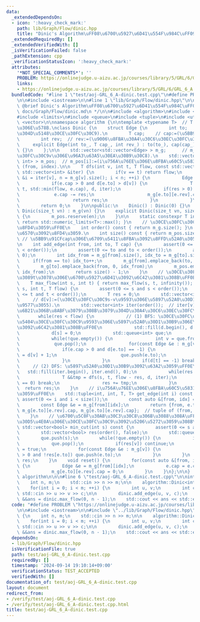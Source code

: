 ```yaml
---
data:
  _extendedDependsOn:
  - icon: ':heavy_check_mark:'
    path: lib/Graph/Flow/dinic.hpp
    title: "Dinic's Algorithm\uFF08\u6700\u5927\u6D41\u554F\u984C\uFF09"
  _extendedRequiredBy: []
  _extendedVerifiedWith: []
  _isVerificationFailed: false
  _pathExtension: cpp
  _verificationStatusIcon: ':heavy_check_mark:'
  attributes:
    '*NOT_SPECIAL_COMMENTS*': ''
    PROBLEM: https://onlinejudge.u-aizu.ac.jp/courses/library/5/GRL/6/GRL_6_A
    links:
    - https://onlinejudge.u-aizu.ac.jp/courses/library/5/GRL/6/GRL_6_A
  bundledCode: "#line 1 \"test/aoj-GRL_6_A-dinic.test.cpp\"\n#define PROBLEM \"https://onlinejudge.u-aizu.ac.jp/courses/library/5/GRL/6/GRL_6_A\"\
    \n\n#include <iostream>\n\n#line 1 \"lib/Graph/Flow/dinic.hpp\"\n\n\n\n/**\n *\
    \ @brief Dinic's Algorithm\uFF08\u6700\u5927\u6D41\u554F\u984C\uFF09\n * @docs\
    \ docs/Graph/Flow/dinic.md\n */\n\n#include <algorithm>\n#include <cassert>\n\
    #include <limits>\n#include <queue>\n#include <tuple>\n#include <utility>\n#include\
    \ <vector>\n\nnamespace algorithm {\n\ntemplate <typename T>  // T:\u5BB9\u91CF\
    \u306E\u578B.\nclass Dinic {\n    struct Edge {\n        int to;   // to:=(\u884C\
    \u304D\u5148\u30CE\u30FC\u30C9).\n        T cap;    // cap:=(\u5BB9\u91CF).\n\
    \        int rev;  // rev:=(\u9006\u8FBA\u30A4\u30C6\u30EC\u30FC\u30BF).\n   \
    \     explicit Edge(int to_, T cap_, int rev_) : to(to_), cap(cap_), rev(rev_)\
    \ {}\n    };\n\n    std::vector<std::vector<Edge> > m_g;      // m_g[v][]:=(\u30CE\
    \u30FC\u30C9v\u306E\u96A3\u63A5\u30EA\u30B9\u30C8).\n    std::vector<std::pair<int,\
    \ int> > m_pos;  // m_pos[i]:=(i\u756A\u76EE\u306E\u8FBA\u60C5\u5831). pair of\
    \ (from, index).\n\n    T dfs(int v, int t, T flow, const std::vector<int> &d,\
    \ std::vector<int> &iter) {\n        if(v == t) return flow;\n        for(int\
    \ &i = iter[v], n = m_g[v].size(); i < n; ++i) {\n            Edge &e = m_g[v][i];\n\
    \            if(e.cap > 0 and d[e.to] > d[v]) {\n                T &&res = dfs(e.to,\
    \ t, std::min(flow, e.cap), d, iter);\n                if(res > 0) {\n       \
    \             e.cap -= res;\n                    m_g[e.to][e.rev].cap += res;\n\
    \                    return res;\n                }\n            }\n        }\n\
    \        return 0;\n    }\n\npublic:\n    Dinic() : Dinic(0) {}\n    explicit\
    \ Dinic(size_t vn) : m_g(vn) {}\n    explicit Dinic(size_t vn, size_t en) : Dinic(vn)\
    \ {\n        m_pos.reserve(en);\n    }\n\n    static constexpr T infinity() {\
    \ return std::numeric_limits<T>::max(); }\n    // \u30CE\u30FC\u30C9\u6570\u3092\
    \u8FD4\u3059\uFF0E\n    int order() const { return m_g.size(); }\n    // \u8FBA\
    \u6570\u3092\u8FD4\u3059.\n    int size() const { return m_pos.size(); }\n   \
    \ // \u5BB9\u91CFcap\u306E\u6709\u5411\u8FBA\u3092\u8FFD\u52A0\u3059\u308B\uFF0E\
    \n    int add_edge(int from, int to, T cap) {\n        assert(0 <= from and from\
    \ < order());\n        assert(0 <= to and to < order());\n        assert(cap >=\
    \ 0);\n        int idx_from = m_g[from].size(), idx_to = m_g[to].size();\n   \
    \     if(from == to) idx_to++;\n        m_g[from].emplace_back(to, cap, idx_to);\n\
    \        m_g[to].emplace_back(from, 0, idx_from);\n        m_pos.emplace_back(from,\
    \ idx_from);\n        return size() - 1;\n    }\n    // \u30CE\u30FC\u30C9s\u304B\
    \u3089t\u3078\u306E\u6700\u5927\u6D41\u3092\u6C42\u3081\u308B\uFF0EO((|V|^2)*|E|).\n\
    \    T max_flow(int s, int t) { return max_flow(s, t, infinity()); }\n    T max_flow(int\
    \ s, int t, T flow) {\n        assert(0 <= s and s < order());\n        assert(0\
    \ <= t and t < order());\n        T res = 0;\n        std::vector<int> d(order());\
    \     // d[v]:=(\u30CE\u30FC\u30C9s-v\u9593\u306E\u5897\u52A0\u30D1\u30B9\u306E\
    \u9577\u3055).\n        std::vector<int> iter(order());  // iter[v]:=(m_g[v][]\u306E\
    \u6B21\u306B\u8ABF\u3079\u308B\u3079\u304D\u30A4\u30C6\u30EC\u30FC\u30BF).\n \
    \       while(res < flow) {\n            // (1) BFS: \u30CE\u30FC\u30C9s\u3068\
    \u5404\u30CE\u30FC\u30C9\u9593\u306E\u5897\u52A0\u30D1\u30B9\u306E\u9577\u3055\
    \u3092\u6C42\u3081\u308B\uFF0E\n            std::fill(d.begin(), d.end(), -1);\n\
    \            d[s] = 0;\n            std::queue<int> que;\n            que.push(s);\n\
    \            while(!que.empty()) {\n                int v = que.front();\n   \
    \             que.pop();\n                for(const Edge &e : m_g[v]) {\n    \
    \                if(e.cap > 0 and d[e.to] == -1) {\n                        d[e.to]\
    \ = d[v] + 1;\n                        que.push(e.to);\n                    }\n\
    \                }\n            }\n            if(d[t] == -1) break;\n       \
    \     // (2) DFS: \u5897\u52A0\u30D1\u30B9\u3092\u63A2\u3059\uFF0E\n         \
    \   std::fill(iter.begin(), iter.end(), 0);\n            while(res < flow) {\n\
    \                T &&tmp = dfs(s, t, flow - res, d, iter);\n                if(tmp\
    \ == 0) break;\n                res += tmp;\n            }\n        }\n      \
    \  return res;\n    }\n    // i\u756A\u76EE\u306E\u8FBA\u60C5\u5831\u3092\u8FD4\
    \u3059\uFF0E\n    std::tuple<int, int, T, T> get_edge(int i) const {\n       \
    \ assert(0 <= i and i < size());\n        const auto &[from, idx] = m_pos[i];\n\
    \        const Edge &e = m_g[from][idx];\n        return {from, e.to, e.cap +\
    \ m_g[e.to][e.rev].cap, m_g[e.to][e.rev].cap};  // tuple of (from, to, cap, flow).\n\
    \    }\n    // \u6700\u5C0F\u30AB\u30C3\u30C8\u306B\u3088\u308A\uFF0C\u30B0\u30E9\
    \u30D5\u4E0A\u306E\u30CE\u30FC\u30C9\u3092\u5206\u5272\u3059\u308B\uFF0E\n   \
    \ std::vector<bool> min_cut(int s) const {\n        assert(0 <= s and s < order());\n\
    \        std::vector<bool> res(order(), false);\n        std::queue<int> que;\n\
    \        que.push(s);\n        while(!que.empty()) {\n            int v = que.front();\n\
    \            que.pop();\n            if(res[v]) continue;\n            res[v]\
    \ = true;\n            for(const Edge &e : m_g[v]) {\n                if(e.cap\
    \ > 0 and !res[e.to]) que.push(e.to);\n            }\n        }\n        return\
    \ res;\n    }\n    void reset() {\n        for(const auto &[from, idx] : m_pos)\
    \ {\n            Edge &e = m_g[from][idx];\n            e.cap = e.cap + m_g[e.to][e.rev].cap;\n\
    \            m_g[e.to][e.rev].cap = 0;\n        }\n    }\n};\n\n}  // namespace\
    \ algorithm\n\n\n#line 6 \"test/aoj-GRL_6_A-dinic.test.cpp\"\n\nint main() {\n\
    \    int n, m;\n    std::cin >> n >> m;\n\n    algorithm::Dinic<int> dinic(n);\n\
    \    for(int i = 0; i < m; ++i) {\n        int u, v;\n        int c;\n       \
    \ std::cin >> u >> v >> c;\n\n        dinic.add_edge(u, v, c);\n    }\n\n    auto\
    \ &&ans = dinic.max_flow(0, n - 1);\n    std::cout << ans << std::endl;\n}\n"
  code: "#define PROBLEM \"https://onlinejudge.u-aizu.ac.jp/courses/library/5/GRL/6/GRL_6_A\"\
    \n\n#include <iostream>\n\n#include \"../lib/Graph/Flow/dinic.hpp\"\n\nint main()\
    \ {\n    int n, m;\n    std::cin >> n >> m;\n\n    algorithm::Dinic<int> dinic(n);\n\
    \    for(int i = 0; i < m; ++i) {\n        int u, v;\n        int c;\n       \
    \ std::cin >> u >> v >> c;\n\n        dinic.add_edge(u, v, c);\n    }\n\n    auto\
    \ &&ans = dinic.max_flow(0, n - 1);\n    std::cout << ans << std::endl;\n}\n"
  dependsOn:
  - lib/Graph/Flow/dinic.hpp
  isVerificationFile: true
  path: test/aoj-GRL_6_A-dinic.test.cpp
  requiredBy: []
  timestamp: '2024-09-14 19:10:14+09:00'
  verificationStatus: TEST_ACCEPTED
  verifiedWith: []
documentation_of: test/aoj-GRL_6_A-dinic.test.cpp
layout: document
redirect_from:
- /verify/test/aoj-GRL_6_A-dinic.test.cpp
- /verify/test/aoj-GRL_6_A-dinic.test.cpp.html
title: test/aoj-GRL_6_A-dinic.test.cpp
---
```

